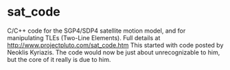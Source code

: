 # sat_code
C/C++ code for the SGP4/SDP4 satellite motion model,  and for manipulating TLEs
(Two-Line Elements). Full details at http://www.projectpluto.com/sat_code.htm
This started with code posted by Neoklis Kyriazis.  The code would now be just
about unrecognizable to him,  but the core of it really is due to him.

